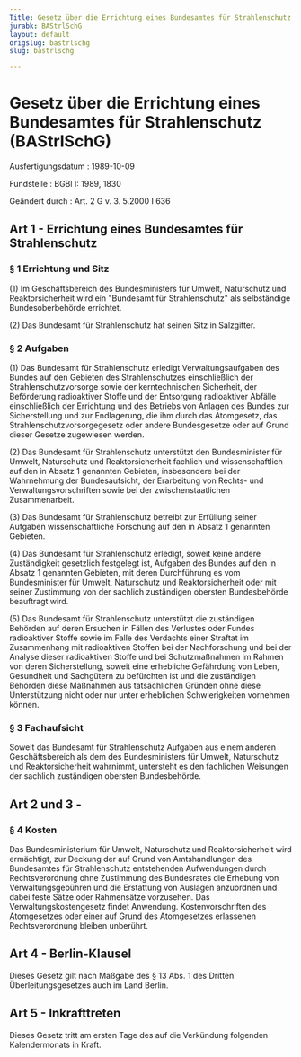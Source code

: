 ```yaml
---
Title: Gesetz über die Errichtung eines Bundesamtes für Strahlenschutz
jurabk: BAStrlSchG
layout: default
origslug: bastrlschg
slug: bastrlschg

---
```


# Gesetz über die Errichtung eines Bundesamtes für Strahlenschutz (BAStrlSchG)

Ausfertigungsdatum
:   1989-10-09

Fundstelle
:   BGBl I: 1989, 1830

Geändert durch
:   Art. 2 G v. 3. 5.2000 I 636


## Art 1 - Errichtung eines Bundesamtes für Strahlenschutz



### § 1 Errichtung und Sitz

(1) Im Geschäftsbereich des Bundesministers für Umwelt, Naturschutz
und Reaktorsicherheit wird ein "Bundesamt für Strahlenschutz" als
selbständige Bundesoberbehörde errichtet.

(2) Das Bundesamt für Strahlenschutz hat seinen Sitz in Salzgitter.


### § 2 Aufgaben

(1) Das Bundesamt für Strahlenschutz erledigt Verwaltungsaufgaben des
Bundes auf den Gebieten des Strahlenschutzes einschließlich der
Strahlenschutzvorsorge sowie der kerntechnischen Sicherheit, der
Beförderung radioaktiver Stoffe und der Entsorgung radioaktiver
Abfälle einschließlich der Errichtung und des Betriebs von Anlagen des
Bundes zur Sicherstellung und zur Endlagerung, die ihm durch das
Atomgesetz, das Strahlenschutzvorsorgegesetz oder andere Bundesgesetze
oder auf Grund dieser Gesetze zugewiesen werden.

(2) Das Bundesamt für Strahlenschutz unterstützt den Bundesminister
für Umwelt, Naturschutz und Reaktorsicherheit fachlich und
wissenschaftlich auf den in Absatz 1 genannten Gebieten, insbesondere
bei der Wahrnehmung der Bundesaufsicht, der Erarbeitung von Rechts-
und Verwaltungsvorschriften sowie bei der zwischenstaatlichen
Zusammenarbeit.

(3) Das Bundesamt für Strahlenschutz betreibt zur Erfüllung seiner
Aufgaben wissenschaftliche Forschung auf den in Absatz 1 genannten
Gebieten.

(4) Das Bundesamt für Strahlenschutz erledigt, soweit keine andere
Zuständigkeit gesetzlich festgelegt ist, Aufgaben des Bundes auf den
in Absatz 1 genannten Gebieten, mit deren Durchführung es vom
Bundesminister für Umwelt, Naturschutz und Reaktorsicherheit oder mit
seiner Zustimmung von der sachlich zuständigen obersten Bundesbehörde
beauftragt wird.

(5) Das Bundesamt für Strahlenschutz unterstützt die zuständigen
Behörden auf deren Ersuchen in Fällen des Verlustes oder Fundes
radioaktiver Stoffe sowie im Falle des Verdachts einer Straftat im
Zusammenhang mit radioaktiven Stoffen bei der Nachforschung und bei
der Analyse dieser radioaktiven Stoffe und bei Schutzmaßnahmen im
Rahmen von deren Sicherstellung, soweit eine erhebliche Gefährdung von
Leben, Gesundheit und Sachgütern zu befürchten ist und die zuständigen
Behörden diese Maßnahmen aus tatsächlichen Gründen ohne diese
Unterstützung nicht oder nur unter erheblichen Schwierigkeiten
vornehmen können.


### § 3 Fachaufsicht

Soweit das Bundesamt für Strahlenschutz Aufgaben aus einem anderen
Geschäftsbereich als dem des Bundesministers für Umwelt, Naturschutz
und Reaktorsicherheit wahrnimmt, untersteht es den fachlichen
Weisungen der sachlich zuständigen obersten Bundesbehörde.


## Art 2 und 3 - 



### § 4 Kosten

Das Bundesministerium für Umwelt, Naturschutz und Reaktorsicherheit
wird ermächtigt, zur Deckung der auf Grund von Amtshandlungen des
Bundesamtes für Strahlenschutz entstehenden Aufwendungen durch
Rechtsverordnung ohne Zustimmung des Bundesrates die Erhebung von
Verwaltungsgebühren und die Erstattung von Auslagen anzuordnen und
dabei feste Sätze oder Rahmensätze vorzusehen. Das
Verwaltungskostengesetz findet Anwendung. Kostenvorschriften des
Atomgesetzes oder einer auf Grund des Atomgesetzes erlassenen
Rechtsverordnung bleiben unberührt.


## Art 4 - Berlin-Klausel

Dieses Gesetz gilt nach Maßgabe des § 13 Abs. 1 des Dritten
Überleitungsgesetzes auch im Land Berlin.


## Art 5 - Inkrafttreten

Dieses Gesetz tritt am ersten Tage des auf die Verkündung folgenden
Kalendermonats in Kraft.

